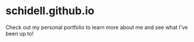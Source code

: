 # schidell.github.io
Check out my personal portfolio to learn more about me and see what I've been up to!
